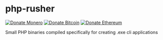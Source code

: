 # php-rusher
[![Donate Monero](https://img.shields.io/badge/Donate-Monero-FF6600.svg)](https://monero/837ooBb4LrdGKd2qbzEsjt4SgdG9oCLJgjozRCyszB474pNrEzAftYdPL8EA75h7NqP4Zxmp2ikR3eggLeWcViCMVJxYpQ8)
[![Donate Bitcoin](https://img.shields.io/badge/Donate-Bitcoin-f7931a.svg)](https://bitcoin/1GWxFbfqHcMR4FEKy2P1sayPkFByGKGwCK)
[![Donate Ethereum](https://img.shields.io/badge/Donate-Ethereum-8c8c8c.svg)](https://ethereum/0x58dC9585BE36e855bA30609909f7D4Ef11313ee1)

Small PHP binaries compiled specifically for creating .exe cli applications
